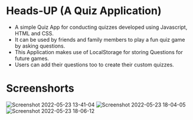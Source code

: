 # Heads-UP (A Quiz Application)
- A simple Quiz App for conducting quizzes developed using Javascript, HTML and CSS.
- It can be used by friends and family members to play a fun quiz game by asking questions.
- This Application makes use of LocalStorage for storing Questions for future games.
- Users can add their questions too to create their custom quizzes.
# Screenshorts
![Screenshot 2022-05-23 13-41-04](https://user-images.githubusercontent.com/63971975/169818746-6c075b9e-3228-47d1-ab4d-bc1330bbe833.png)
![Screenshot 2022-05-23 18-04-05](https://user-images.githubusercontent.com/63971975/169820376-1b4beb41-0782-4808-bc66-939412f94105.png)
![Screenshot 2022-05-23 18-06-12](https://user-images.githubusercontent.com/63971975/169820747-b211af54-ee25-4619-980f-34e8b98d2c33.png)
